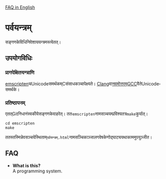 [FAQ in English](#FAQ)
# पर्व­यन्त्रम्
स­ङ्गणके­विधि­नि­वेशाय­यन्त्र­म­स्त्येतत्।

## उप­योग­विधिः
### प्रा­ग­पेक्षित­यन्त्राणि
[emscripten](emscripten.org)­च­Unicode­स­मर्थकम्­C­सं­साधक­ञ्चा­पे­क्ष्यते। [Clang](https://clang.llvm.org/)­वा­[नव­मोत्तरम्­GCC](https://gcc.gnu.org/gcc-10/)­वैते­Unicode­समर्थके।
### प्रति­ष्ठापनम्
एतत्­Git­नि­धानं­स्व­कीये­स­ङ्गणके­वा­हरेत्।
ततः­`emscripten`­नाम­स­ञ्चय­म्प्र­विश्य­तत्र­`make`­कुर्यात्।
```
cd emscripten
make
```
तत­स्तस्मि­न्नेव­स­ञ्चये­स्थिताम्­`पर्वयन्त्रम्.html`­नाम­स­ञ्चिका­ञ्जाल­गवेषके­णो­द्घाट्य­यथा­काम­मुप­युञ्जीत।

## FAQ
* **What is this?**  
A programming system.
